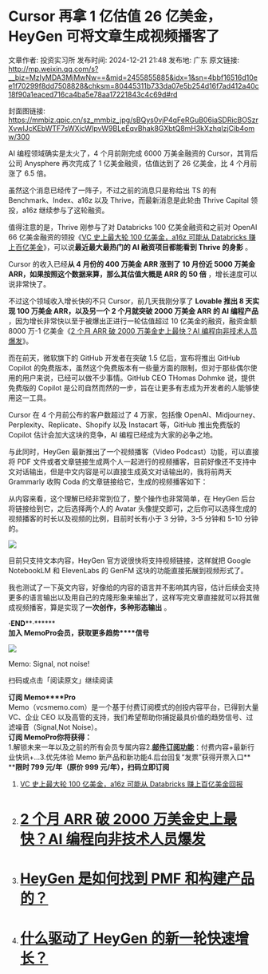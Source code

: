 # Cursor 再拿 1 亿估值 26 亿美金，HeyGen 可将文章生成视频播客了

文章作者: 投资实习所
发布时间: 2024-12-21 21:48
发布地: 广东
原文链接: http://mp.weixin.qq.com/s?__biz=MzIyMDA3MjMwNw==&mid=2455855885&idx=1&sn=4bbf16516d10ee1f70299f8dd7508828&chksm=80445311b733da07e5b254d16f7ad412a40c18f90a1eaced716ca4ba5e78aa17221843c4c69d#rd

封面图链接: https://mmbiz.qpic.cn/sz_mmbiz_jpg/sBQys0vjP4qFeRGuB06iaSDRicBOSzrXvwlJcKEbWTF7sWXicWIpvW9BLeEqvBhak8GXbtQ8mH3kXzhqIzjCib4omw/300

AI 编程领域确实是太火了，4 个月前刚完成 6000 万美金融资的 Cursor，其背后公司 Anysphere 再次完成了 1 亿美金融资，估值达到了
26 亿美金，比 4 个月前涨了 6.5 倍。

虽然这个消息已经传了一阵子，不过之前的消息只是称给出 TS 的有 Benchmark、Index、a16z 以及 Thrive，而最新消息是此轮由
Thrive Capital 领投，a16z 继续参与了这轮融资。

值得注意的是，Thrive 刚参与了对 Databricks 100 亿美金融资和之前对 OpenAI 66 亿美金融资的领投《[VC 史上最大轮 100
亿美金，a16z 可能从 Databricks
赚上百亿美金](https://mp.weixin.qq.com/s?__biz=MzIyMDA3MjMwNw==&mid=2455855869&idx=1&sn=4ced8947dbb6fa397c0212add2158591&scene=21#wechat_redirect)》，可以说**最近最大最热门的
AI 融资项目都能看到 Thrive 的身影** 。

Cursor 的收入已经**从 4 月份的 400 万美金 ARR 涨到了 10 月份近 5000 万美金 ARR，如果按照这个数据来算，那么其估值大概是
ARR 的 50 倍** ，增长速度可以说非常快了。

不过这个领域收入增长快的不只 Cursor，前几天我刚分享了 **Lovable 推出 8 天实现 100 万美金 ARR，以及另一个 2 个月就突破
2000 万美金 ARR 的 AI 编程产品** ，因为增长非常快以至于被爆出正进行一轮估值超过 10 亿美金的融资，融资金额 8000 万-1
亿美金《[2 个月 ARR 破 2000 万美金史上最快？AI
编程向非技术人员爆发](https://mp.weixin.qq.com/s?__biz=MzIyMDA3MjMwNw==&mid=2455855575&idx=1&sn=a159ffe23e74938eb2c87da849b24f78&scene=21#wechat_redirect)》。

而在前天，微软旗下的 GitHub 开发者在突破 1.5 亿后，宣布将推出 GitHub Copilot
的免费版本，虽然这个免费版本有一些量方面的限制，但对于那些偶尔使用的用户来说，已经可以做不少事情。GitHub CEO THomas Dohmke
说，提供免费版的 Copilot 是公司自然而然的一步，旨在让更多有志成为开发者的人能够使用这一工具。

Cursor 在 4 个月前公布的客户数超过了 4 万家，包括像
OpenAI、Midjourney、Perplexity、Replicate、Shopify 以及 Instacart 等，GitHub 推出免费版的
Copilot 估计会加大这块的竞争，AI 编程已经成为大家的必争之地。

与此同时，HeyGen 最新推出了一个视频播客（Video Podcast）功能，可以直接将 PDF
文件或者文章链接生成两个人一起进行的视频播客，目前好像还不支持中文对话输出，但是中文内容是可以直接生成英文对话输出的，我将前两天 Grammarly 收购
Coda 的文章链接给它，生成的视频播客如下：

  

  

从内容来看，这个理解已经非常到位了，整个操作也非常简单，在 HeyGen 后台将链接给到它，之后选择两个人的 Avatar
头像提交即可，之后你可以选择生成的视频播客的时长以及视频的比例，目前时长有小于 3 分钟，3-5 分钟和 5-10 分钟的。

![](https://mmbiz.qpic.cn/sz_mmbiz_png/sBQys0vjP4qFeRGuB06iaSDRicBOSzrXvwEA5ibypLoGtqsEDaG9ciaibb85sIEhQDbOlTIc0ibkwr7IgTNia4FuVOMeg/640?wx_fmt=png&from=appmsg)

目前只支持文本内容，HeyGen 官方说很快将支持视频链接，这样就把 Google NotebookLM 和 ElevenLabs 的 GenFM
这块的功能直接拓展到视频形式了。

我也测试了一下英文内容，好像给的内容的语言并不影响其内容，估计后续会支持更多的语言输出以及用自己的克隆形象来输出了，这样写完文章直接就可以将其做成视频播客，算是实现了**一次创作，多种形态输出**
。

  

**·END****·******  
**加入 Memo****Pro****会员，获取更多趋势****信号**  
  
![](https://mmbiz.qpic.cn/sz_mmbiz_png/sBQys0vjP4qFeRGuB06iaSDRicBOSzrXvwBF0BHTg80aISRcMzvO3kDLeEyxlrdfzDib84WSvIaBFdtic1RICDBiawg/640?wx_fmt=png&from=appmsg)  

Memo: Signal, not noise!

扫码或点击「阅读原文」继续阅读

**订阅 Memo****Pro**  
Memo（vcsmemo.com）是一个基于付费订阅模式的创投内容平台，已得到大量 VC、企业 CEO
以及高管的支持，我们希望帮助你捕捉最具价值的趋势信号、过滤噪音（Signal,Not Noise）。  
**订阅 Memo****Pro****你将获得：**  
1.解锁未来一年以及之前的所有会员专属内容2.[**邮件订阅功能**](https://mp.weixin.qq.com/s?__biz=MzIyMDA3MjMwNw==&mid=2455853781&idx=1&sn=b6f8e3ddc87e9531f3f8c3e9cd98bd9f&scene=21#wechat_redirect)：付费内容+最新行业快讯+...3.优先体验
Memo 新产品和新功能4.后台回复“发票”获得开票入口**  
****限时 799 元/年（原价 999 元/年），扫码立即订阅**

  1. [ VC 史上最大轮 100 亿美金，a16z 可能从 Databricks 赚上百亿美金回报](https://mp.weixin.qq.com/s?__biz=MzIyMDA3MjMwNw==&mid=2455855869&idx=1&sn=4ced8947dbb6fa397c0212add2158591&scene=21#wechat_redirect)

  2. # [2 个月 ARR 破 2000 万美金史上最快？AI 编程向非技术人员爆发](https://mp.weixin.qq.com/s?__biz=MzIyMDA3MjMwNw==&mid=2455855575&idx=1&sn=a159ffe23e74938eb2c87da849b24f78&scene=21#wechat_redirect)

  3. # [HeyGen 是如何找到 PMF 和构建产品的？](https://mp.weixin.qq.com/s?__biz=MzIyMDA3MjMwNw==&mid=2455853828&idx=1&sn=0db56eb778ba9e2395bb2b5fcefc8e79&scene=21#wechat_redirect)

  4. # [什么驱动了 HeyGen 的新一轮快速增长？](https://mp.weixin.qq.com/s?__biz=MzIyMDA3MjMwNw==&mid=2455854234&idx=1&sn=2f5331ded4e6653b7452b243874a7c61&scene=21#wechat_redirect)

